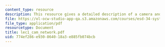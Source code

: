```yaml
---
content_type: resource
description: This resource gives a detailed description of a camera and its working.
file: https://ol-ocw-studio-app-qa.s3.amazonaws.com/courses/esd-34-system-architecture-january-iap-2007/774ef286e930864018a3e885fb074bcb_lec1_cam_network.pdf
file_type: application/pdf
resourcetype: Document
title: lec1_cam_network.pdf
uid: 774ef286-e930-8640-18a3-e885fb074bcb
---
```


